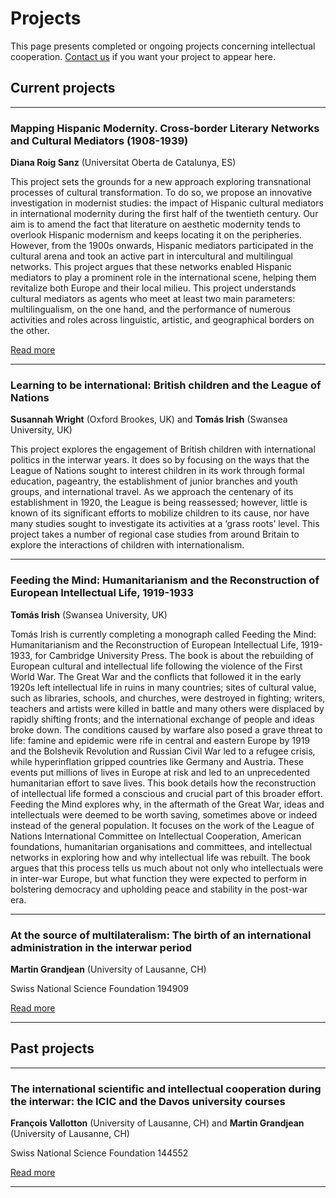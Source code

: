 # Projects

This page presents completed or ongoing projects concerning intellectual cooperation. [Contact us](https://intellectualcooperation.org/about) if you want your project to appear here.

## Current projects
---
### Mapping Hispanic Modernity. Cross-border Literary Networks and Cultural Mediators (1908-1939)
**Diana Roig Sanz** (Universitat Oberta de Catalunya, ES)

This project sets the grounds for a new approach exploring transnational processes of cultural transformation. To do so, we propose an innovative investigation in modernist studies: the impact of Hispanic cultural mediators in international modernity during the first half of the twentieth century. Our aim is to amend the fact that literature on aesthetic modernity tends to overlook Hispanic modernism and keeps locating it on the peripheries. However, from the 1900s onwards, Hispanic mediators participated in the cultural arena and took an active part in intercultural and multilingual networks. This project argues that these networks enabled Hispanic mediators to play a prominent role in the international scene, helping them revitalize both Europe and their local milieu. This project understands cultural mediators as agents who meet at least two main parameters: multilingualism, on the one hand, and the performance of numerous activities and roles across linguistic, artistic, and geographical borders on the other.

[Read more](https://mapmodern.wordpress.com/)

---
### Learning to be international: British children and the League of Nations
**Susannah Wright** (Oxford Brookes, UK) and **Tomás Irish** (Swansea University, UK) 

This project explores the engagement of British children with international politics in the interwar years. It does so by focusing on the ways that the League of Nations sought to interest children in its work through formal education, pageantry, the establishment of junior branches and youth groups, and international travel. As we approach the centenary of its establishment in 1920, the League is being reassessed; however, little is known of its significant efforts to mobilize children to its cause, nor have many studies sought to investigate its activities at a ‘grass roots’ level. This project takes a number of regional case studies from around Britain to explore the interactions of children with internationalism.

---
### Feeding the Mind: Humanitarianism and the Reconstruction of European Intellectual Life, 1919-1933
**Tomás Irish** (Swansea University, UK) 

Tomás Irish is currently completing a monograph called Feeding the Mind: Humanitarianism and the Reconstruction of European Intellectual Life, 1919-1933, for Cambridge University Press. The book is about the rebuilding of European cultural and intellectual life following the violence of the First World War. The Great War and the conflicts that followed it in the early 1920s left intellectual life in ruins in many countries; sites of cultural value, such as libraries, schools, and churches, were destroyed in fighting; writers, teachers and artists were killed in battle and many others were displaced by rapidly shifting fronts; and the international exchange of people and ideas broke down. The conditions caused by warfare also posed a grave threat to life: famine and epidemic were rife in central and eastern Europe by 1919 and the Bolshevik Revolution and Russian Civil War led to a refugee crisis, while hyperinflation gripped countries like Germany and Austria. These events put millions of lives in Europe at risk and led to an unprecedented humanitarian effort to save lives. This book details how the reconstruction of intellectual life formed a conscious and crucial part of this broader effort. Feeding the Mind explores why, in the aftermath of the Great War, ideas and intellectuals were deemed to be worth saving, sometimes above or indeed instead of the general population. It focuses on the work of the League of Nations International Committee on Intellectual Cooperation, American foundations, humanitarian organisations and committees, and intellectual networks in exploring how and why intellectual life was rebuilt.  The book argues that this process tells us much about not only who intellectuals were in inter-war Europe, but what function they were expected to perform in bolstering democracy and upholding peace and stability in the post-war era.

---
### At the source of multilateralism: The birth of an international administration in the interwar period
**Martin Grandjean** (University of Lausanne, CH)

Swiss National Science Foundation 194909

[Read more](http://p3.snf.ch/project-194909)

---

## Past projects

---
### The international scientific and intellectual cooperation during the interwar: the ICIC and the Davos university courses
**François Vallotton** (University of Lausanne, CH) and **Martin Grandjean** (University of Lausanne, CH)

Swiss National Science Foundation 144552

[Read more](https://halshs.archives-ouvertes.fr/tel-01853903)

---
